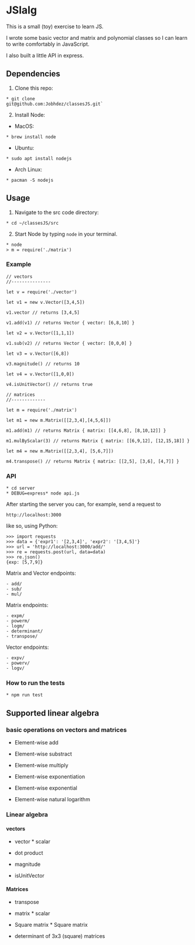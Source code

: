 # JSlalg
This is a small (toy) exercise to learn JS.

I wrote some basic vector and matrix and polynomial classes so I can learn to write comfortably in JavaScript.

I also built a little API in express.
## Dependencies
1. Clone this repo:
```
* git clone
git@github.com:Jobhdez/classesJS.git`
```
2. Install Node:
- MacOS:
```
* brew install node
```
- Ubuntu:
```
* sudo apt install nodejs
```
- Arch Linux:
```
* pacman -S nodejs
```

## Usage
1. Navigate to the src code directory:
```
* cd ~/classesJS/src
```

2. Start Node by typing `node` in your terminal.
```
* node
> m = require('./matrix')
```

### Example 

```JS
// vectors
//--------------- 

let v = require('./vector')

let v1 = new v.Vector([3,4,5])

v1.vector // returns [3,4,5]

v1.add(v1) // returns Vector { vector: [6,8,10] }

let v2 = v.Vector([1,1,1])

v1.sub(v2) // returns Vector { vector: [0,0,0] }

let v3 = v.Vector([6,8])

v3.magnitude() // returns 10

let v4 = v.Vector([1,0,0]) 

v4.isUnitVector() // returns true

// matrices
//-------------

let m = require('./matrix')

let m1 = new m.Matrix([[2,3,4],[4,5,6]])

m1.add(m1) // returns Matrix { matrix: [[4,6,8], [8,10,12]] }

m1.mulByScalar(3) // returns Matrix { matrix: [[6,9,12], [12,15,18]] }

let m4 = new m.Matrix([[2,3,4], [5,6,7]])

m4.transpose() // returns Matrix { matrix: [[2,5], [3,6], [4,7]] }
```

### API
```
* cd server
* DEBUG=express* node api.js
```

After starting the server you can, for example, send a request to 
```
http://localhost:3000
```

like so, using Python:
```
>>> import requests
>>> data = {'expr1': '[2,3,4]', 'expr2': '[3,4,5]'}
>>> url = 'http://localhost:3000/add/'
>>> re = requests.post(url, data=data)
>>> re.json()
{exp: [5,7,9]}
```

Matrix and Vector endpoints:

```
- add/
- sub/
- mul/
```
Matrix endpoints:
```
- expm/
- powerm/
- logm/
- determinant/
- transpose/
```
Vector endpoints:

```
- expv/
- powerv/
- logv/
```


### How to run the tests
```
* npm run test
```

## Supported linear algebra

### basic operations on vectors and matrices

- Element-wise add

- Element-wise substract

- Element-wise multiply

- Element-wise exponentiation

- Element-wise exponential

- Element-wise natural logarithm

### Linear algebra

#### vectors

- vector * scalar

- dot product

- magnitude

- isUnitVector

#### Matrices

- transpose

- matrix * scalar

- Square matrix * Square matrix

- determinant of 3x3 (square) matrices

